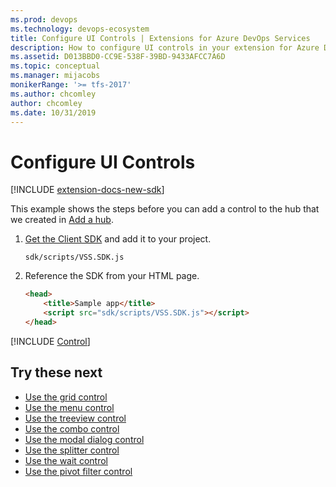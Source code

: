 ```yaml
---
ms.prod: devops
ms.technology: devops-ecosystem
title: Configure UI Controls | Extensions for Azure DevOps Services
description: How to configure UI controls in your extension for Azure DevOps Services.
ms.assetid: D013BBD0-CC9E-538F-39BD-9433AFCC7A6D
ms.topic: conceptual
ms.manager: mijacobs
monikerRange: '>= tfs-2017'
ms.author: chcomley
author: chcomley
ms.date: 10/31/2019
---
```


# Configure UI Controls

[!INCLUDE [extension-docs-new-sdk](../../../_shared/extension-docs-new-sdk.md)]

This example shows the steps before you can add a control to the hub that we created in [Add a hub](../add-hub.md).

1. [Get the Client SDK](https://github.com/Microsoft/vss-sdk) and add it to your project.

	```
	sdk/scripts/VSS.SDK.js
	```

2. Reference the SDK from your HTML page.

	```html
	<head>
		<title>Sample app</title>
		<script src="sdk/scripts/VSS.SDK.js"></script>
	</head>
	```

[!INCLUDE [Control](../../_shared/procedures/use-a-control-js.md)]

## Try these next
* [Use the grid control](./grido.md)
* [Use the menu control](./menubaro.md)
* [Use the treeview control](./treeviewo.md)
* [Use the combo control](./comboo.md)
* [Use the modal dialog control](./modaldialogo.md)
* [Use the splitter control](./splittero.md)
* [Use the wait control](./waitcontrolo.md)
* [Use the pivot filter control](./pivotfiltero.md)

